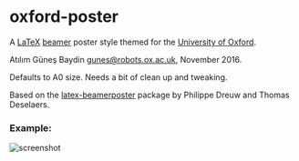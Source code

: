 # oxford-poster
A [LaTeX](https://en.wikipedia.org/wiki/LaTeX) [beamer](https://en.wikipedia.org/wiki/Beamer_(LaTeX)) poster style themed for the [University of Oxford](http://www.ox.ac.uk/). 

Atılım Güneş Baydin <gunes@robots.ox.ac.uk>, November 2016.

Defaults to A0 size. Needs a bit of clean up and tweaking.

Based on the [latex-beamerposter](https://github.com/deselaers/latex-beamerposter) package by Philippe Dreuw and Thomas Deselaers.

### Example:
![screenshot](https://github.com/gbaydin/oxford-poster/raw/master/oxford_poster.png)
